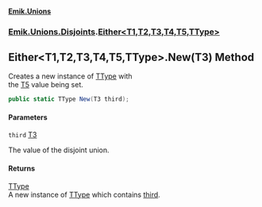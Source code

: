 #### [Emik.Unions](index.md 'index')
### [Emik.Unions.Disjoints](Emik.Unions.Disjoints.md 'Emik.Unions.Disjoints').[Either&lt;T1,T2,T3,T4,T5,TType&gt;](Either_T1,T2,T3,T4,T5,TType_.md 'Emik.Unions.Disjoints.Either<T1,T2,T3,T4,T5,TType>')

## Either<T1,T2,T3,T4,T5,TType>.New(T3) Method

Creates a new instance of [TType](Either_T1,T2,T3,T4,T5,TType_.md#Emik.Unions.Disjoints.Either_T1,T2,T3,T4,T5,TType_.TType 'Emik.Unions.Disjoints.Either<T1,T2,T3,T4,T5,TType>.TType') with  
the [T5](Either_T1,T2,T3,T4,T5,TType_.md#Emik.Unions.Disjoints.Either_T1,T2,T3,T4,T5,TType_.T5 'Emik.Unions.Disjoints.Either<T1,T2,T3,T4,T5,TType>.T5') value being set.

```csharp
public static TType New(T3 third);
```
#### Parameters

<a name='Emik.Unions.Disjoints.Either_T1,T2,T3,T4,T5,TType_.New(T3).third'></a>

`third` [T3](Either_T1,T2,T3,T4,T5,TType_.md#Emik.Unions.Disjoints.Either_T1,T2,T3,T4,T5,TType_.T3 'Emik.Unions.Disjoints.Either<T1,T2,T3,T4,T5,TType>.T3')

The value of the disjoint union.

#### Returns
[TType](Either_T1,T2,T3,T4,T5,TType_.md#Emik.Unions.Disjoints.Either_T1,T2,T3,T4,T5,TType_.TType 'Emik.Unions.Disjoints.Either<T1,T2,T3,T4,T5,TType>.TType')  
A new instance of [TType](Either_T1,T2,T3,T4,T5,TType_.md#Emik.Unions.Disjoints.Either_T1,T2,T3,T4,T5,TType_.TType 'Emik.Unions.Disjoints.Either<T1,T2,T3,T4,T5,TType>.TType') which contains [third](Either_T1,T2,T3,T4,T5,TType_.New.uDwjmgOegxh9QW/hcBeWVw.md#Emik.Unions.Disjoints.Either_T1,T2,T3,T4,T5,TType_.New(T3).third 'Emik.Unions.Disjoints.Either<T1,T2,T3,T4,T5,TType>.New(T3).third').